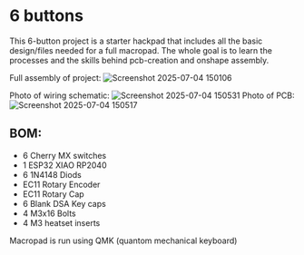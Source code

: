 # 6 buttons
This 6-button project is a starter hackpad that includes all the basic design/files needed for a full macropad. The whole goal is to learn the processes and the skills behind pcb-creation and onshape assembly.

Full assembly of project:
![Screenshot 2025-07-04 150106](https://github.com/user-attachments/assets/ac5f9362-5914-4a4f-9b65-649e417e18a7)

Photo of wiring schematic:
![Screenshot 2025-07-04 150531](https://github.com/user-attachments/assets/0c8e6bcc-d152-4926-8082-2cbc9a42f814)
Photo of PCB:
![Screenshot 2025-07-04 150517](https://github.com/user-attachments/assets/6888a6b7-de29-406d-a888-7ada00180ebe)

## BOM:
* 6 Cherry MX switches 
* 1 ESP32 XIAO RP2040
* 6 1N4148 Diods
* EC11 Rotary Encoder
* EC11 Rotary Cap
* 6 Blank DSA Key caps
* 4 M3x16 Bolts
* 4 M3 heatset inserts

Macropad is run using QMK (quantom mechanical keyboard)
